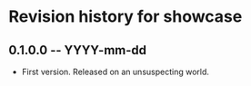 # Revision history for showcase

## 0.1.0.0 -- YYYY-mm-dd

* First version. Released on an unsuspecting world.
